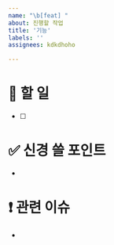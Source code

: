 ```yaml
---
name: "\b[feat] "
about: 진행할 작업
title: '기능'
labels: ''
assignees: kdkdhoho

---
```


# 🎯 할 일
- [ ]

# ✅ 신경 쓸 포인트
-

# ❗️ 관련 이슈
- 
